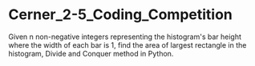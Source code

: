 # Cerner_2-5_Coding_Competition

Given n non-negative integers representing the histogram's bar height where the width of each bar is 1, find the area of largest rectangle in the histogram, Divide and Conquer method in Python.
